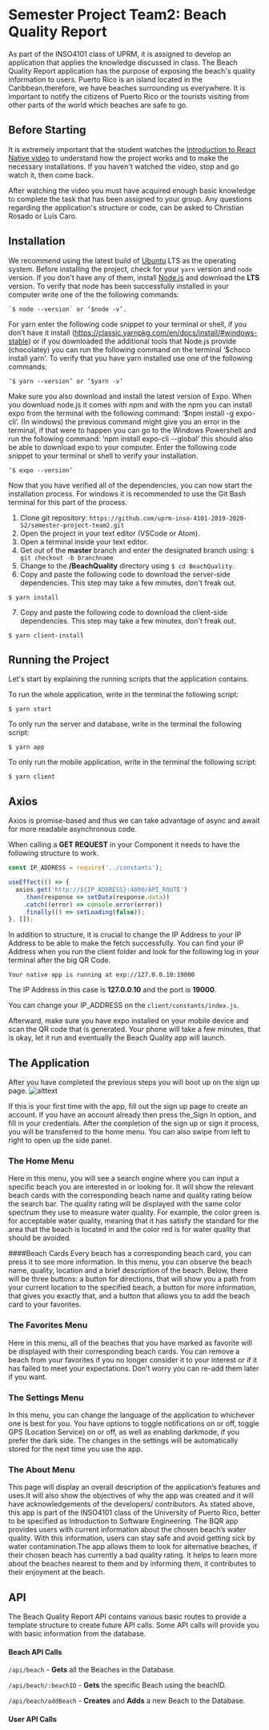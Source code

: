 # Semester Project Team2: Beach Quality Report
As part of the INSO4101 class of UPRM, it is assigned to develop an application that applies the knowledge discussed in class. The Beach Quality Report application has the purpose of exposing the beach's quality information to users. Puerto Rico is an island located in the Caribbean,therefore, we have beaches surrounding us everywhere. It is important to notify the citizens of Puerto Rico or the tourists visiting from other parts of the world which beaches are safe to go.

## Before Starting
It is extremely important that the student watches the [Introduction to React Native video](https://www.youtube.com/watch?v=Hf4MJH0jDb4) to understand how the project works and to make the necessary installations. If you haven't watched the video, stop and go watch it, then come back.

After watching the video you must have acquired enough basic knowledge to complete the task that has been assigned to your group.  Any questions regarding the application's structure or code, can be asked to Christian Rosado or Luis Caro.

## Installation
We recommend using the latest build of [Ubuntu](https://ubuntu.com/#download-content)  LTS as the operating system. Before installing the project, check for your `yarn` version and `node` version. If you don't have any of them, install [Node.js](https://nodejs.org/en/) and download the **LTS** version.  To verify that node has been successfully installed in your computer write one of the the following commands: 
```
`$ node --version` or ‘$node -v’.
```
For yarn enter the following code snippet to your terminal or shell, if you don’t have it install (https://classic.yarnpkg.com/en/docs/install/#windows-stable) or if you downloaded the additional tools that Node.js provide (chocolatey) you can run the following command on the terminal ‘$choco install yarn’. To verify that you have yarn installed use one of the following commands:
```
‘$ yarn --version’ or ‘$yarn -v’
```
Make sure you also download and install the latest version of Expo. When you download node.js it comes with npm and with the npm you can install expo from the terminal with the following command: ‘$npm install -g expo-cli’. (In windows) the previous command might give you an error in the terminal, if that were to happen you can go to the Windows Powershell and run the following command: ‘npm install expo-cli --global’ this should also be able to download expo to your computer. Enter the following code snippet to your terminal or shell to verify your installation.
```
‘$ expo --version’
```
Now that you have verified all of the dependencies, you can now start the installation process. For windows it is recommended to use the Git Bash terminal for this part of the process. 
1. Clone git repository: `https://github.com/uprm-inso-4101-2019-2020-S2/semester-project-team2.git`
2. Open the project in your text editor (VSCode or Atom).
3. Open a terminal inside your text editor.
4. Get out of the **master** branch and enter the designated branch using: 
`$ git checkout -b branchname`
5. Change to the **/BeachQuality** directory using `$ cd BeachQuality`.
6. Copy and paste the following code to download the server-side dependencies.  This step may take a few minutes, don't freak out.
```
$ yarn install
```
7. Copy and paste the following code to download the client-side dependencies.  This step may take a few minutes, don't freak out.
```
$ yarn client-install
```


## Running the Project
Let's start by explaining the running scripts that the application contains.

To run the whole application, write in the terminal the following script:
```
$ yarn start
```

To only run the server and database, write in the terminal the following script:
```
$ yarn app
```

To only run the mobile application, write in the terminal the following script:
```
$ yarn client
```

## Axios
Axios is promise-based and thus we can take advantage of async and await for more readable asynchronous code.

When calling a **GET REQUEST** in your Component it needs to have the following structure to work.  
```javascript
const IP_ADDRESS = require('../constants');

useEffect(() => {
  axios.get('http://${IP_ADDRESS}:4000/API_ROUTE')
    .then(response => setData(response.data))
    .catch((error) => console.error(error))
    .finally(() => setLoading(false));
}, []);
```

In addition to structure, it is crucial to change the IP Address to your IP Address to be able to make the fetch successfully.  You can find your IP Address when you run the client folder and look for the following log in your terminal after the big QR Code.
```
Your native app is running at exp://127.0.0.10:19000
```
The IP Address in this case is **127.0.0.10** and the port is **19000**.

You can change your IP_ADDRESS on the `client/constants/index.js`.

Afterward, make sure you have expo installed on your mobile device and scan the QR code that is generated. Your phone will take a few minutes, that is okay, let it run and eventually the Beach Quality app will launch.

## The Application
After you have completed the previous steps you will boot up on the sign up page.
![alttext](https://github.com/uprm-inso-4101-2019-2020-S2/semester-project-team2/tree/master/BeachQuality/client/assets/BQR_SIGNUP.jpg "Sign Up Page")

If this is your first time with the app, fill out the sign up page to create an account. If you have an account already then press the_Sign In option_ and fill in your credentials. After the completion of the sign up or sign it process, you will be transferred to the home menu. You can also swipe from left to right to open up the side panel.

### The Home Menu
Here in this menu, you will see a search engine where you can input a specific beach you are interested in or looking for. It will show the relevant beach cards with the corresponding beach name and quality rating below the search bar. The quality rating will be displayed with the same color spectrum they use to measure water quality. For example, the color green is for acceptable water quality, meaning that it has satisfy the standard for the area that the beach is located in and the color red is for water quality that should be avoided.

####Beach Cards
Every beach has a corresponding beach card, you can press it to see more information. In this menu, you can observe the beach name, quality, location and a brief description of the beach. Below, there will be three buttons: a button for directions, that will show you a path from your current location to the specified beach, a button for more information, that gives you exactly that, and a button that allows you to add the beach card to your favorites.

### The Favorites Menu
Here in this menu, all of the beaches that you have marked as favorite will be displayed with their corresponding beach cards. You can remove a beach from your favorites if you no longer consider it to your interest or if it has failed to meet your expectations. Don’t worry you can re-add them later if you want. 

### The Settings Menu
In this menu,  you can change the language of the application to whichever one is best for you. You have options to toggle notifications on or off, toggle GPS (Location Service) on or off, as well as enabling darkmode, if you prefer the dark side. The changes in the settings will be automatically stored for the next time you use the app.

### The About Menu
This page will display an overall description of the application’s features and uses.It will also show the objectives of why the app was created and it will have acknowledgements of the developers/ contributors. As stated above, this app is part of the INSO4101 class of the University of Puerto Rico, better to be specified as Introduction to Software Engineering. The BQR app provides users with current information about the chosen beach’s water quality. With this information, users can stay safe and avoid getting sick by water contamination.The app allows them to look for alternative beaches, if their chosen beach has currently a bad quality rating. It helps to learn more about the beaches nearest to them and  by informing them, it contributes to their enjoyment at the beach. 


## API
The Beach Quality Report API contains various basic routes to provide a template structure to create future API calls.  Some API calls will provide you with basic information from the database.

#### Beach API Calls
`/api/beach` - **Gets** all the Beaches in the Database.

`/api/beach/:beachID` - **Gets** the specific Beach using the beachID.

`/api/beach/addBeach` - **Creates** and **Adds** a new Beach to the Database.

#### User API Calls
